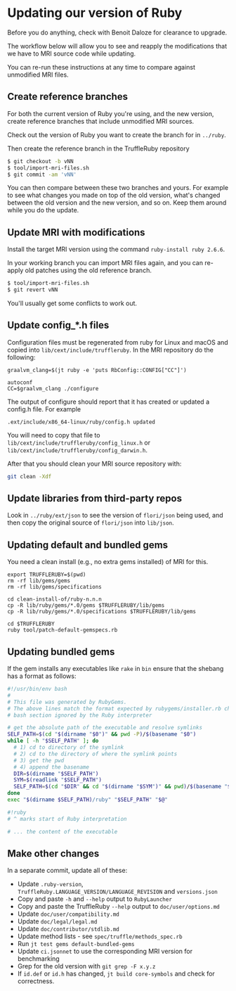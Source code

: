 # Updating our version of Ruby

Before you do anything, check with Benoit Daloze for clearance to upgrade.

The workflow below will allow you to see and reapply the modifications that we
have to MRI source code while updating.

You can re-run these instructions at any time to compare against unmodified
MRI files.

## Create reference branches

For both the current version of Ruby you're using, and the new version, create
reference branches that include unmodified MRI sources.

Check out the version of Ruby you want to create the branch for in `../ruby`.

Then create the reference branch in the TruffleRuby repository

```bash
$ git checkout -b vNN
$ tool/import-mri-files.sh
$ git commit -am 'vNN'
```

You can then compare between these two branches and yours. For example to see
what changes you made on top of the old version, what's changed between the
old version and the new version, and so on. Keep them around while you do the
update.

## Update MRI with modifications

Install the target MRI version using the command `ruby-install ruby 2.6.6`.

In your working branch you can import MRI files again, and you can re-apply
old patches using the old reference branch.

```bash
$ tool/import-mri-files.sh
$ git revert vNN
```

You'll usually get some conflicts to work out.

## Update config_*.h files

Configuration files must be regenerated from ruby for Linux and macOS
and copied into `lib/cext/include/truffleruby`. In the MRI repository
do the following:

```
graalvm_clang=$(jt ruby -e 'puts RbConfig::CONFIG["CC"]')

autoconf
CC=$graalvm_clang ./configure
```

The output of configure should report that it has created or updated a
config.h file. For example

```
.ext/include/x86_64-linux/ruby/config.h updated
```

You will need to copy that file to
`lib/cext/include/truffleruby/config_linux.h` or
`lib/cext/include/truffleruby/config_darwin.h`.

After that you should clean your MRI source repository with:

```bash
git clean -Xdf
```

## Update libraries from third-party repos

Look in `../ruby/ext/json` to see the version of `flori/json` being used, and
then copy the original source of `flori/json` into `lib/json`.

## Updating default and bundled gems

You need a clean install (e.g., no extra gems installed) of MRI for this.

```
export TRUFFLERUBY=$(pwd)
rm -rf lib/gems/gems
rm -rf lib/gems/specifications

cd clean-install-of/ruby-n.n.n
cp -R lib/ruby/gems/*.0/gems $TRUFFLERUBY/lib/gems
cp -R lib/ruby/gems/*.0/specifications $TRUFFLERUBY/lib/gems

cd $TRUFFLERUBY
ruby tool/patch-default-gemspecs.rb
```

## Updating bundled gems

If the gem installs any executables like `rake` in `bin` ensure that the
shebang has a format as follows:

```bash
#!/usr/bin/env bash
#
# This file was generated by RubyGems.
# The above lines match the format expected by rubygems/installer.rb check_executable_overwrite
# bash section ignored by the Ruby interpreter

# get the absolute path of the executable and resolve symlinks
SELF_PATH=$(cd "$(dirname "$0")" && pwd -P)/$(basename "$0")
while [ -h "$SELF_PATH" ]; do
  # 1) cd to directory of the symlink
  # 2) cd to the directory of where the symlink points
  # 3) get the pwd
  # 4) append the basename
  DIR=$(dirname "$SELF_PATH")
  SYM=$(readlink "$SELF_PATH")
  SELF_PATH=$(cd "$DIR" && cd "$(dirname "$SYM")" && pwd)/$(basename "$SYM")
done
exec "$(dirname $SELF_PATH)/ruby" "$SELF_PATH" "$@"

#!ruby
# ^ marks start of Ruby interpretation

# ... the content of the executable
```

## Make other changes

In a separate commit, update all of these:

* Update `.ruby-version`, `TruffleRuby.LANGUAGE_VERSION/LANGUAGE_REVISION` and `versions.json`
* Copy and paste `-h` and `--help` output to `RubyLauncher`
* Copy and paste the TruffleRuby `--help` output to `doc/user/options.md`
* Update `doc/user/compatibility.md`
* Update `doc/legal/legal.md`
* Update `doc/contributor/stdlib.md`
* Update method lists - see `spec/truffle/methods_spec.rb`
* Run `jt test gems default-bundled-gems`
* Update `ci.jsonnet` to use the corresponding MRI version for benchmarking
* Grep for the old version with `git grep -F x.y.z`
* If `id.def` or `id.h` has changed, `jt build core-symbols` and check for correctness.
